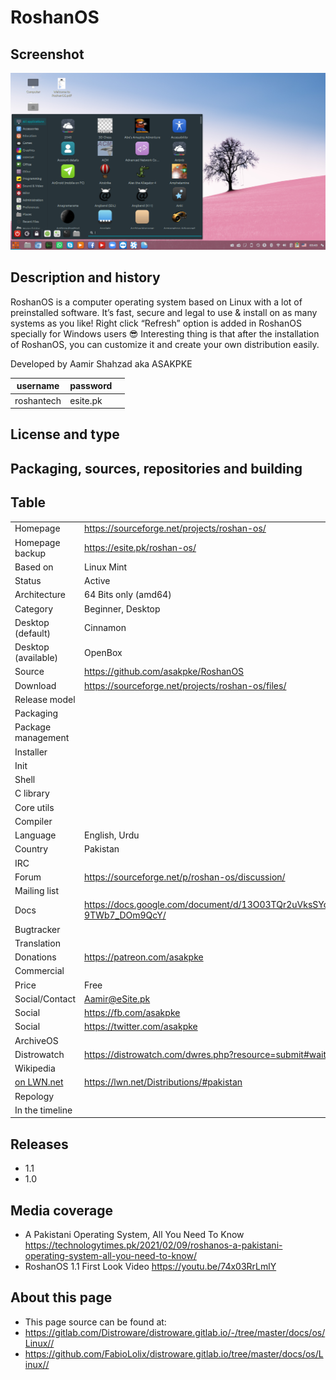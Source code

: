 # RoshanOS

## Screenshot

![RoshanOS 1.1 Screenshot](https://raw.githubusercontent.com/asakpke/RoshanOS/main/RoshanOS-1.1-Screenshot-1.png)

## Description and history

RoshanOS is a computer operating system based on Linux with a lot of preinstalled software. It’s fast, secure and legal to use & install on as many systems as you like! Right click “Refresh” option is added in RoshanOS specially for Windows users 😎 Interesting thing is that after the installation of RoshanOS, you can customize it and create your own distribution easily.

Developed by Aamir Shahzad aka ASAKPKE

| username | password |  |
|----------|----------|--|
| roshantech | esite.pk |  |


## License and type

>


## Packaging, sources, repositories and building

>


## Table

|                       |  |
|-----------------------|--|
| Homepage              | <https://sourceforge.net/projects/roshan-os/> |
| Homepage backup       | <https://esite.pk/roshan-os/> |
| Based on              | Linux Mint |
| Status                | Active |
| Architecture          | 64 Bits only (amd64) |
| Category              | Beginner, Desktop |
| Desktop (default)     | Cinnamon |
| Desktop (available)   | OpenBox |
| Source                | <https://github.com/asakpke/RoshanOS> |
| Download              | <https://sourceforge.net/projects/roshan-os/files/> |
| Release model         |  |
| Packaging             |  |
| Package management    |  |
| Installer             |  |
| Init                  |  |
| Shell                 |  |
| C library             |  |
| Core utils            |  |
| Compiler              |  |
| Language              | English, Urdu |
| Country               | Pakistan |
| IRC                   |  |
| Forum                 | <https://sourceforge.net/p/roshan-os/discussion/> |
| Mailing list          |  |
| Docs                  | <https://docs.google.com/document/d/13O03TQr2uVksSYozYaa_luC7MhF4G-9TWb7_DOm9QcY/> |
| Bugtracker            |  |
| Translation           |  |
| Donations             | <https://patreon.com/asakpke> |
| Commercial            |  |
| Price                 | Free |
| Social/Contact        | Aamir@eSite.pk |
| Social                | <https://fb.com/asakpke> |
| Social                | <https://twitter.com/asakpke> |
| ArchiveOS             |  |
| Distrowatch           | <https://distrowatch.com/dwres.php?resource=submit#waiting> |
| Wikipedia             |  |
| [on LWN.net](https://lwn.net/Distributions/) | <https://lwn.net/Distributions/#pakistan> |
| Repology              |  |
| In the timeline       |  |


## Releases

* 1.1
* 1.0


## Media coverage

* A Pakistani Operating System, All You Need To Know <https://technologytimes.pk/2021/02/09/roshanos-a-pakistani-operating-system-all-you-need-to-know/>
* RoshanOS 1.1 First Look Video <https://youtu.be/74x03RrLmlY>


## About this page

* This page source can be found at:
* <https://gitlab.com/Distroware/distroware.gitlab.io/-/tree/master/docs/os/Linux//>
* <https://github.com/FabioLolix/distroware.gitlab.io/tree/master/docs/os/Linux//>

